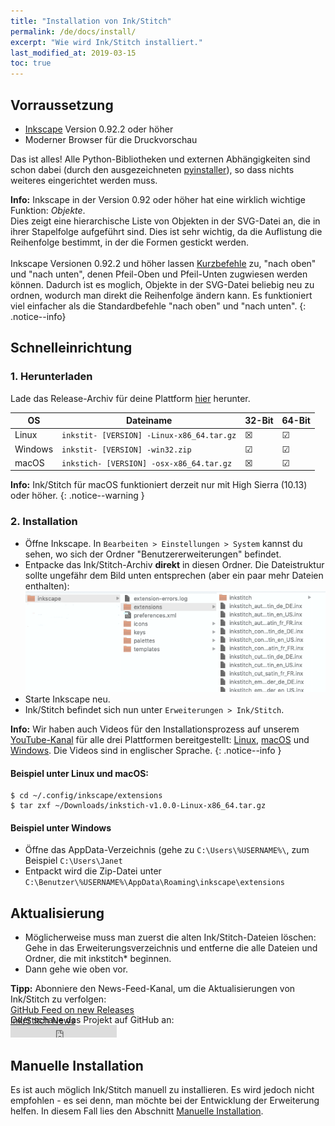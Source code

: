 ```yaml
---
title: "Installation von Ink/Stitch"
permalink: /de/docs/install/
excerpt: "Wie wird Ink/Stitch installiert."
last_modified_at: 2019-03-15
toc: true
---
```


## Vorraussetzung

* [Inkscape](https://inkscape.org/) Version 0.92.2 oder höher
* Moderner Browser für die Druckvorschau

Das ist alles! Alle Python-Bibliotheken und externen Abhängigkeiten sind schon dabei (durch den ausgezeichneten [pyinstaller](http://www.pyinstaller.org)), so dass nichts weiteres eingerichtet werden muss.

**Info:** Inkscape in der Version 0.92 oder höher hat eine wirklich wichtige Funktion: *Objekte*.<br>
Dies zeigt eine hierarchische Liste von Objekten in der SVG-Datei an, die in ihrer Stapelfolge aufgeführt sind. Dies ist sehr wichtig, da die Auflistung die Reihenfolge bestimmt, in der die Formen gestickt werden.<br><br>
Inkscape Versionen 0.92.2 und höher lassen [Kurzbefehle](/de/docs/customize/#tastenkürzel) zu, "nach oben" und "nach unten", denen Pfeil-Oben und Pfeil-Unten zugwiesen werden können. Dadurch ist es moglich, Objekte in der SVG-Datei beliebig neu zu ordnen, wodurch man direkt die Reihenfolge ändern kann. Es funktioniert viel einfacher als die Standardbefehle "nach oben" und "nach unten".
{: .notice--info}

## Schnelleinrichtung

### 1. Herunterladen
Lade das Release-Archiv für deine Plattform [hier](https://github.com/inkstitch/inkstitch/releases/latest) herunter.

OS | Dateiname | 32-Bit | 64-Bit
--- | --- | --- | ---
Linux | `inkstit- [VERSION] -Linux-x86_64.tar.gz` | ☒ | ☑
Windows | `inkstit- [VERSION] -win32.zip` | ☑ | ☑
macOS | `inkstich- [VERSION] -osx-x86_64.tar.gz` | ☒ | ☑

**Info:** Ink/Stitch für macOS funktioniert derzeit nur mit High Sierra (10.13) oder höher.
{: .notice--warning }

### 2. Installation
 * Öffne Inkscape. In `Bearbeiten > Einstellungen > System` kannst du sehen, wo sich der Ordner "Benutzererweiterungen" befindet.
 * Entpacke das Ink/Stitch-Archiv **direkt** in diesen Ordner.
   Die Dateistruktur sollte ungefähr dem Bild unten entsprechen (aber ein paar mehr Dateien enthalten):
   ![File Structure](/assets/images/docs/en/file_structure.png)
 * Starte Inkscape neu.
 * Ink/Stitch befindet sich nun unter `Erweiterungen > Ink/Stitch`.

**Info:** Wir haben auch Videos für den Installationsprozess auf unserem <i class="fab fa-youtube"></i> [YouTube-Kanal](https://www.youtube.com/channel/UCJCDCFuT_xQoI55e10HRiRw) für alle drei Plattformen bereitgestellt: 
<i class="fab fa-linux"></i> [Linux](https://www.youtube.com/watch?v=Dkb5UvsZUNg&list=PLvlbfDmZyXG1ORmeqHdp4aP7J71e7icJP&index=2),
<i class="fab fa-apple"></i> [macOS](https://www.youtube.com/watch?v=gmOVLNh9cu8&list=PLvlbfDmZyXG1ORmeqHdp4aP7J71e7icJP&index=3) und
<i class="fab fa-windows"></i> [Windows](https://www.youtube.com/watch?v=U5htzWZSjA8&list=PLvlbfDmZyXG1ORmeqHdp4aP7J71e7icJP&index=4).
Die Videos sind in englischer Sprache.
{: .notice--info }

#### Beispiel unter Linux und macOS:

```
$ cd ~/.config/inkscape/extensions
$ tar zxf ~/Downloads/inkstich-v1.0.0-Linux-x86_64.tar.gz
```

#### Beispiel unter Windows

* Öffne das AppData-Verzeichnis (gehe zu `C:\Users\%USERNAME%\`, zum Beispiel `C:\Users\Janet`
* Entpackt wird die Zip-Datei unter `C:\Benutzer\%USERNAME%\AppData\Roaming\inkscape\extensions`

## Aktualisierung

 * Möglicherweise muss man zuerst die alten Ink/Stitch-Dateien löschen:<br>
   Gehe in das Erweiterungsverzeichnis und entferne die alle Dateien und Ordner, die mit inkstitch* beginnen.
 * Dann gehe wie oben vor.

**Tipp:** Abonniere den News-Feed-Kanal, um die Aktualisierungen von Ink/Stitch zu verfolgen:<br>
 <i class="fas fa-fw fa-rss-square" aria-hidden="true" style="color: #ffb400;"></i> [GitHub Feed on new Releases](https://github.com/inkstitch/inkstitch/releases.atom)<br>
 <i class="fas fa-fw fa-rss-square" aria-hidden="true" style="color: #ffb400;"></i> [Ink/Stitch News](/feed.xml)<br> 
{: .notice--info }

<p class="notice--info" style="margin-top: -3.5em !important;">Oder schaue das Projekt auf GitHub an:<br><iframe style="display: inline-block;" src="https://ghbtns.com/github-btn.html?user=inkstitch&repo=inkstitch&type=watch&count=true&v=2" frameborder="0" scrolling="0" width="170px" height="20px"></iframe></p>

## Manuelle Installation

Es ist auch möglich Ink/Stitch manuell zu installieren. Es wird jedoch nicht empfohlen - es sei denn, man möchte bei der Entwicklung der Erweiterung helfen.
In diesem Fall lies den Abschnitt [Manuelle Installation](/de/developers/inkstitch/manual-setup/).

